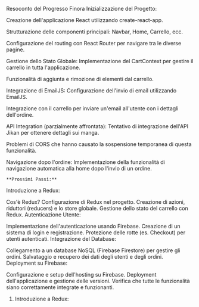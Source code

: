 Resoconto del Progresso Finora
Inizializzazione del Progetto:

Creazione dell'applicazione React utilizzando create-react-app.

Strutturazione delle componenti principali: Navbar, Home, Carrello, ecc.

Configurazione del routing con React Router per navigare tra le diverse pagine.

Gestione dello Stato Globale:
Implementazione del CartContext per gestire il carrello in tutta l'applicazione.

Funzionalità di aggiunta e rimozione di elementi dal carrello.

Integrazione di EmailJS:
Configurazione dell'invio di email utilizzando EmailJS.

Integrazione con il carrello per inviare un'email all'utente con i dettagli dell'ordine.

API Integration (parzialmente affrontata):
Tentativo di integrazione dell'API Jikan per ottenere dettagli sui manga.

Problemi di CORS che hanno causato la sospensione temporanea di questa funzionalità.

Navigazione dopo l'ordine:
Implementazione della funzionalità di navigazione automatica alla home dopo l'invio di un ordine.

`**Prossimi Passi:**
`

Introduzione a Redux:

Cos'è Redux?
Configurazione di Redux nel progetto.
Creazione di azioni, riduttori (reducers) e lo store globale.
Gestione dello stato del carrello con Redux.
Autenticazione Utente:

Implementazione dell'autenticazione usando Firebase.
Creazione di un sistema di login e registrazione.
Protezione delle rotte (es. Checkout) per utenti autenticati.
Integrazione del Database:

Collegamento a un database NoSQL (Firebase Firestore) per gestire gli ordini.
Salvataggio e recupero dei dati degli utenti e degli ordini.
Deployment su Firebase:

Configurazione e setup dell'hosting su Firebase.
Deployment dell'applicazione e gestione delle versioni.
Verifica che tutte le funzionalità siano correttamente integrate e funzionanti.
1. Introduzione a Redux: